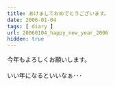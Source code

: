 ```yaml
---
title: あけましておめでとうございます。
date: 2006-01-04
tags: [ diary ]
url: 20060104_happy_new_year_2006
hidden: true
---
```

今年もよろしくお願いします。<br />
<br />
いい年になるといいなぁ･･･
